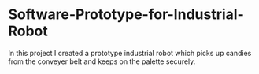 # Software-Prototype-for-Industrial-Robot
In this project I created a prototype industrial robot which picks up candies from the conveyer belt and keeps on the palette securely.
